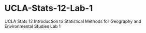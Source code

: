 # UCLA-Stats-12-Lab-1
UCLA Stats 12 Introduction to Statistical Methods for Geography and Environmental Studies Lab 1
